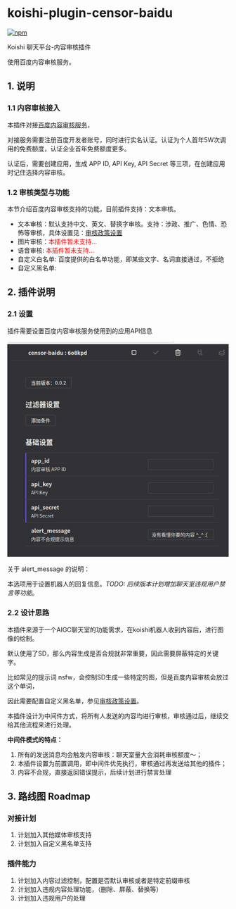 # koishi-plugin-censor-baidu

[![npm](https://img.shields.io/npm/v/koishi-plugin-censor-baidu?style=flat-square)](https://www.npmjs.com/package/koishi-plugin-censor-baidu)

Koishi 聊天平台-内容审核插件

使用百度内容审核服务。

## 1. 说明

### 1.1 内容审核接入

本插件对接[百度内容审核服务](https://ai.baidu.com/solution/censoring)，

对接服务需要注册百度开发者账号，同时进行实名认证。认证为个人首年5W次调用的免费额度，认证企业首年免费额度更多。

认证后，需要创建应用，生成 APP ID, API Key, API Secret 等三项，在创建应用时记住选择内容审核。


### 1.2 审核类型与功能

本节介绍百度内容审核支持的功能，目前插件支持：文本审核。

* 文本审核：默认支持中文、英文、替换字审核。支持：涉政、推广、色情、恐怖等审核，具体设置见：[审核政策设置](https://ai.baidu.com/censoring/#/strategylist)
* 图片审核：<font color="red">本插件暂未支持...</font>
* 语音审核: <font color="red">本插件暂未支持...</font>
* 自定义白名单: 百度提供的白名单功能，即某些文字、名词直接通过，不拒绝
* 自定义黑名单: 

## 2. 插件说明

### 2.1 设置

插件需要设置百度内容审核服务使用到的应用API信息

![插件设置](docs/imgs/v0.0.2-configs.png)

关于 alert_message 的说明：

本选项用于设置机器人的回复信息。*TODO: 后续版本计划增加聊天室违规用户禁言等功能*。

### 2.2 设计思路

本插件来源于一个AIGC聊天室的功能需求，在koishi机器人收到内容后，进行图像的绘制。

默认使用了SD，那么内容生成是否合规就非常重要，因此需要屏蔽特定的关键字。

比如常见的提示词 nsfw，会控制SD生成一些特定的图，但是百度内容审核会放过这个单词，

因此需要配置自定义黑名单，参见[审核政策设置](https://ai.baidu.com/censoring/#/strategylist)。


本插件设计为中间件方式，将所有人发送的内容均进行审核，审核通过后，继续交给其他流程来进行处理。

**中间件模式的特点：**

1. 所有的发送消息均会触发内容审核：聊天室量大会消耗审核额度～；
2. 本插件设置为前置调用，即中间件优先执行，审核通过再发送给其他的插件；
3. 内容不合规，直接返回错误提示，后续计划进行禁言处理

## 3. 路线图 Roadmap

### 对接计划

1. 计划加入其他媒体审核支持
2. 计划加入自定义黑名单支持

### 插件能力

1. 计划加入内容过滤控制，配置是否默认审核或者是特定前缀审核
2. 计划加入违规内容处理功能，（删除、屏蔽、替换等）
3. 计划加入违规用户的处理

